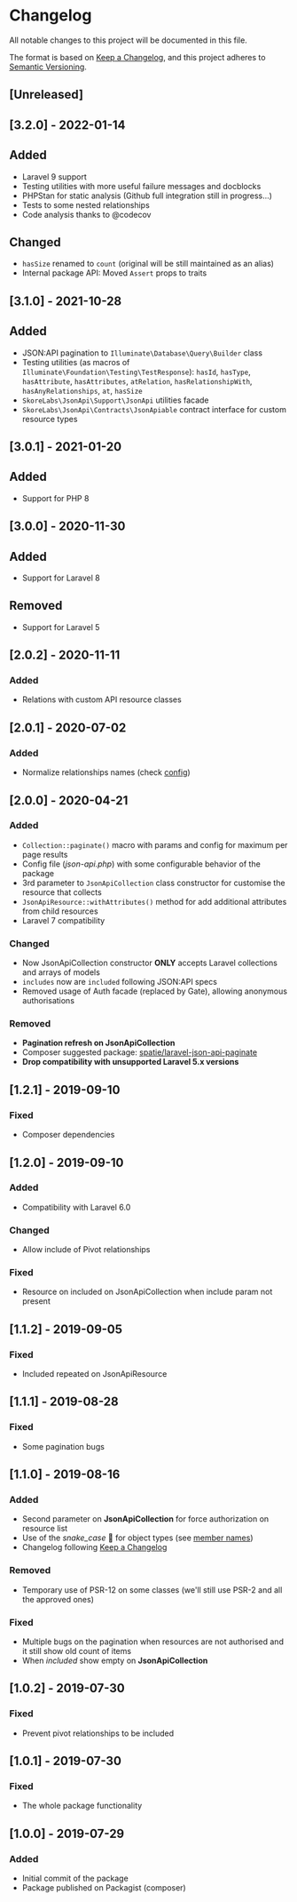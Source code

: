 # Changelog

All notable changes to this project will be documented in this file.

The format is based on [Keep a Changelog](https://keepachangelog.com/en/1.0.0/),
and this project adheres to [Semantic Versioning](https://semver.org/spec/v2.0.0.html).

## [Unreleased]

## [3.2.0] - 2022-01-14

## Added

- Laravel 9 support
- Testing utilities with more useful failure messages and docblocks
- PHPStan for static analysis (Github full integration still in progress...)
- Tests to some nested relationships
- Code analysis thanks to @codecov

## Changed

- `hasSize` renamed to `count` (original will be still maintained as an alias)
- Internal package API: Moved `Assert` props to traits

## [3.1.0] - 2021-10-28

## Added

- JSON:API pagination to `Illuminate\Database\Query\Builder` class
- Testing utilities (as macros of `Illuminate\Foundation\Testing\TestResponse`): `hasId`, `hasType`, `hasAttribute`, `hasAttributes`, `atRelation`, `hasRelationshipWith`, `hasAnyRelationships`, `at`, `hasSize`
- `SkoreLabs\JsonApi\Support\JsonApi` utilities facade
- `SkoreLabs\JsonApi\Contracts\JsonApiable` contract interface for custom resource types

## [3.0.1] - 2021-01-20

## Added

- Support for PHP 8

## [3.0.0] - 2020-11-30

## Added

- Support for Laravel 8

## Removed

- Support for Laravel 5

## [2.0.2] - 2020-11-11

### Added

- Relations with custom API resource classes

## [2.0.1] - 2020-07-02

### Added

- Normalize relationships names (check [config](https://github.com/skore/laravel-json-api/blob/master/config/json-api.php))

## [2.0.0] - 2020-04-21

### Added

- `Collection::paginate()` macro with params and config for maximum per page results
- Config file (*json-api.php*) with some configurable behavior of the package
- 3rd parameter to `JsonApiCollection` class constructor for customise the resource that collects
- `JsonApiResource::withAttributes()` method for add additional attributes from child resources
- Laravel 7 compatibility

### Changed

- Now JsonApiCollection constructor **ONLY** accepts Laravel collections and arrays of models
- `includes` now are `included` following JSON:API specs
- Removed usage of Auth facade (replaced by Gate), allowing anonymous authorisations

### Removed

- **Pagination refresh on JsonApiCollection**
- Composer suggested package: [spatie/laravel-json-api-paginate](https://github.com/spatie/laravel-json-api-paginate)
- **Drop compatibility with unsupported Laravel 5.x versions**

## [1.2.1] - 2019-09-10

### Fixed

- Composer dependencies

## [1.2.0] - 2019-09-10

### Added

- Compatibility with Laravel 6.0

### Changed

- Allow include of Pivot relationships

### Fixed

- Resource on included on JsonApiCollection when include param not present

## [1.1.2] - 2019-09-05

### Fixed

- Included repeated on JsonApiResource

## [1.1.1] - 2019-08-28

### Fixed

- Some pagination bugs

## [1.1.0] - 2019-08-16

### Added

- Second parameter on **JsonApiCollection** for force authorization on resource list
- Use of the _snake_case_ 🐍 for object types (see [member names](https://jsonapi.org/format/#document-member-names))
- Changelog following [Keep a Changelog](https://keepachangelog.com/en/1.0.0/)

### Removed

- Temporary use of PSR-12 on some classes (we'll still use PSR-2 and all the approved ones)

### Fixed

- Multiple bugs on the pagination when resources are not authorised and it still show old count of items
- When _included_ show empty on **JsonApiCollection**

## [1.0.2] - 2019-07-30

### Fixed

- Prevent pivot relationships to be included

## [1.0.1] - 2019-07-30

### Fixed

- The whole package functionality

## [1.0.0] - 2019-07-29

### Added

- Initial commit of the package
- Package published on Packagist (composer)
